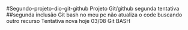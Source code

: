 #Segundo-projeto-dio-git-github
Projeto Git/github segunda tentativa
##segunda inclusão
Git bash no meu pc não atualiza o code
buscando outro recurso
Tentativa nova hoje 03/08
Git BASH
